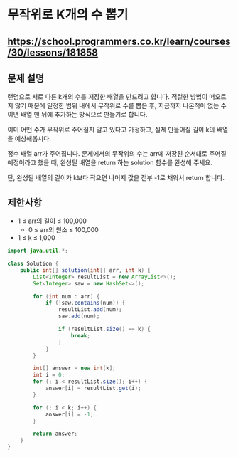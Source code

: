 # 무작위로 K개의 수 뽑기
https://school.programmers.co.kr/learn/courses/30/lessons/181858
---
## 문제 설명
랜덤으로 서로 다른 k개의 수를 저장한 배열을 만드려고 합니다. 적절한 방법이 떠오르지 않기 때문에 일정한 범위 내에서 무작위로 수를 뽑은 후, 지금까지 나온적이 없는 수이면 배열 맨 뒤에 추가하는 방식으로 만들기로 합니다.

이미 어떤 수가 무작위로 주어질지 알고 있다고 가정하고, 실제 만들어질 길이 k의 배열을 예상해봅시다.

정수 배열 arr가 주어집니다. 문제에서의 무작위의 수는 arr에 저장된 순서대로 주어질 예정이라고 했을 때, 완성될 배열을 return 하는 solution 함수를 완성해 주세요.

단, 완성될 배열의 길이가 k보다 작으면 나머지 값을 전부 -1로 채워서 return 합니다.

## 제한사항
+ 1 ≤ arr의 길이 ≤ 100,000
  + 0 ≤ arr의 원소 ≤ 100,000
+ 1 ≤ k ≤ 1,000
```java
import java.util.*;

class Solution {
    public int[] solution(int[] arr, int k) {
        List<Integer> resultList = new ArrayList<>();
        Set<Integer> saw = new HashSet<>();

        for (int num : arr) {
            if (!saw.contains(num)) {
                resultList.add(num);
                saw.add(num);

                if (resultList.size() == k) {
                    break;
                }
            }
        }

        int[] answer = new int[k];
        int i = 0;
        for (; i < resultList.size(); i++) {
            answer[i] = resultList.get(i);
        }

        for (; i < k; i++) {
            answer[i] = -1;
        }

        return answer;
    }
}
```